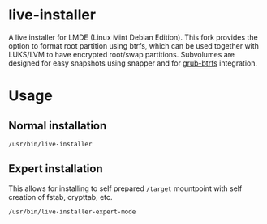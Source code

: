 # live-installer
A live installer for LMDE (Linux Mint Debian Edition).
This fork provides the option to format root partition using btrfs, which can be used together with LUKS/LVM to have encrypted root/swap partitions.
Subvolumes are designed for easy snapshots using snapper and for [grub-btrfs](https://github.com/Antynea/grub-btrfs) integration.

# Usage
## Normal installation
`/usr/bin/live-installer`

## Expert installation
This allows for installing to self prepared `/target` mountpoint with self creation of fstab, crypttab, etc.

`/usr/bin/live-installer-expert-mode`
